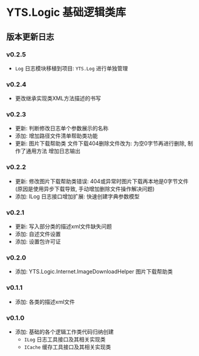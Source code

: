 # YTS.Logic 基础逻辑类库

## 版本更新日志

### v0.2.5

* `Log` 日志模块移植到项目: `YTS.Log` 进行单独管理

### v0.2.4

* 更改继承实现类XML方法描述的书写

### v0.2.3

* 更新: 判断修改日志单个参数展示的名称
* 添加: 增加路径文件清单帮助类功能
* 更新: 图片下载帮助类
	文件下载404删除文件改为: 为空0字节再进行删除, 制作了通用方法
	增加日志输出

### v0.2.2

* 更新: 修改图片下载帮助类错误:
	404或异常时图片下载再本地是0字节文件
	(原因是使用异步下载导致, 手动增加删除文件操作解决问题)
* 添加: ILog 日志接口增加扩展: 快速创建字典参数模型

### v0.2.1

* 更新: 写入部分类的描述xml文件缺失问题
* 添加: 自述文件设置
* 添加: 设置包许可证

### v0.2.0

* 添加: YTS.Logic.Internet.ImageDownloadHelper 图片下载帮助类

### v0.1.1

* 添加: 各类的描述xml文件

### v0.1.0

* 添加: 基础的各个逻辑工作类代码归纳创建
	* `ILog`	日志工具接口及其相关实现类
	* `ICache`	缓存工具接口及其相关实现类